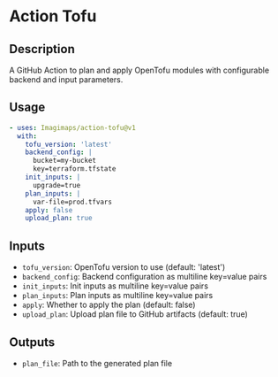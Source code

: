 # Action Tofu

## Description

A GitHub Action to plan and apply OpenTofu modules with configurable backend and input parameters.

## Usage

```yaml
- uses: Imagimaps/action-tofu@v1
  with:
    tofu_version: 'latest'
    backend_config: |
      bucket=my-bucket
      key=terraform.tfstate
    init_inputs: |
      upgrade=true
    plan_inputs: |
      var-file=prod.tfvars
    apply: false
    upload_plan: true
```

## Inputs

- `tofu_version`: OpenTofu version to use (default: 'latest')
- `backend_config`: Backend configuration as multiline key=value pairs
- `init_inputs`: Init inputs as multiline key=value pairs  
- `plan_inputs`: Plan inputs as multiline key=value pairs
- `apply`: Whether to apply the plan (default: false)
- `upload_plan`: Upload plan file to GitHub artifacts (default: true)

## Outputs

- `plan_file`: Path to the generated plan file
